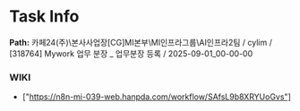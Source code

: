 # Task Info

**Path:** 카페24(주)\본사사업장\[CG]MI본부\MI인프라그룹\AI인프라2팀 / cylim / [318764] Mywork 업무 분장 _ 업무분장 등록 / 2025-09-01_00-00-00

### WIKI
- ["https://n8n-mi-039-web.hanpda.com/workflow/SAfsL9b8XRYUoGvs"]

